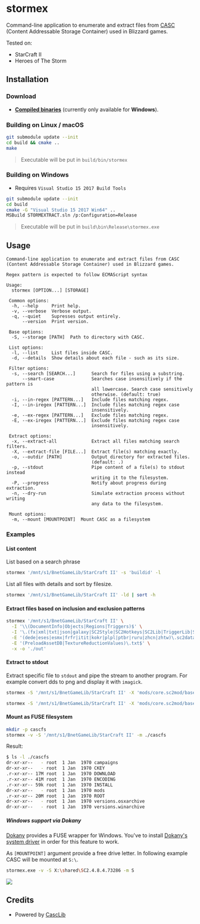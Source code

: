 # stormex

Command-line application to enumerate and extract files from [CASC](https://wowdev.wiki/CASC) (Content Addressable Storage Container) used in Blizzard games.

Tested on:

* StarCraft II
* Heroes of The Storm

## Installation

### Download

* [**Compiled binaries**](https://github.com/Talv/stormex/releases/latest) (currently only available for __Windows__).

### Building on Linux / macOS

```sh
git submodule update --init
cd build && cmake ..
make
```

> Executable will be put in `build/bin/stormex`

### Building on Windows

* Requires `Visual Studio 15 2017 Build Tools`

```sh
git submodule update --init
cd build
cmake -G "Visual Studio 15 2017 Win64" ..
MSBuild STORMEXTRACT.sln /p:Configuration=Release
```

> Executable will be put in `build\bin\Release\stormex.exe`

## Usage

```
Command-line application to enumerate and extract files from CASC (Content Addressable Storage Container) used in Blizzard games.

Regex pattern is expected to follow ECMAScript syntax

Usage:
  stormex [OPTION...] [STORAGE]

 Common options:
  -h, --help     Print help.
  -v, --verbose  Verbose output.
  -q, --quiet    Supresses output entirely.
      --version  Print version.

 Base options:
  -S, --storage [PATH]  Path to directory with CASC.

 List options:
  -l, --list     List files inside CASC.
  -d, --details  Show details about each file - such as its size.

 Filter options:
  -s, --search [SEARCH...]      Search for files using a substring.
      --smart-case              Searches case insensitively if the pattern is
                                all lowercase. Search case sensitively
                                otherwise. (default: true)
  -i, --in-regex [PATTERN...]   Include files matching regex.
  -I, --in-iregex [PATTERN...]  Include files matching regex case
                                insensitively.
  -e, --ex-regex [PATTERN...]   Exclude files matching regex.
  -E, --ex-iregex [PATTERN...]  Exclude files matching regex case
                                insensitively.

 Extract options:
  -x, --extract-all             Extract all files matching search filters.
  -X, --extract-file [FILE...]  Extract file(s) matching exactly.
  -o, --outdir [PATH]           Output directory for extracted files.
                                (default: .)
  -p, --stdout                  Pipe content of a file(s) to stdout instead
                                writing it to the filesystem.
  -P, --progress                Notify about progress during extraction.
  -n, --dry-run                 Simulate extraction process without writing
                                any data to the filesystem.

 Mount options:
  -m, --mount [MOUNTPOINT]  Mount CASC as a filesystem
```

### Examples

#### List content

List based on a search phrase

```sh
stormex '/mnt/s1/BnetGameLib/StarCraft II' -s 'buildid' -l
```

List all files with details and sort by filesize.

```sh
stormex '/mnt/s1/BnetGameLib/StarCraft II' -ld | sort -h
```

#### Extract files based on inclusion and exclusion patterns

```sh
stormex '/mnt/s1/BnetGameLib/StarCraft II' \
  -I '\\(DocumentInfo|Objects|Regions|Triggers)$' \
  -I '\.(fx|xml|txt|json|galaxy|SC2Style|SC2Hotkeys|SC2Lib|TriggerLib|SC2Interface|SC2Locale|SC2Components|SC2Layout)$' \
  -E '(dede|eses|esmx|frfr|itit|kokr|plpl|ptbr|ruru|zhcn|zhtw)\.sc2data' \
  -E '(PreloadAssetDB|TextureReductionValues)\.txt$' \
  -x -o './out'
```

#### Extract to stdout

Extract specific file to `stdout` and pipe the stream to another program. For example convert dds to png and display it with `imagick`.

```sh
stormex -S '/mnt/s1/BnetGameLib/StarCraft II' -X 'mods/core.sc2mod/base.sc2data/EditorData/Images/HeroesEditor_Logo.tga' -p | display tga:
```

```sh
stormex -S '/mnt/s1/BnetGameLib/StarCraft II' -X 'mods/core.sc2mod/base.sc2data/EditorData/Images/EditorLogo.dds' -p | magick dds: png: | display png:
```

#### Mount as FUSE filesystem

```sh
mkdir -p cascfs
stormex -v -S '/mnt/s1/BnetGameLib/StarCraft II' -m ./cascfs
```

Result:

```sh
$ ls -l ./cascfs
dr-xr-xr--   - root  1 Jan  1970 campaigns
dr-xr-xr--   - root  1 Jan  1970 CKEY
.r-xr-xr-- 17M root  1 Jan  1970 DOWNLOAD
.r-xr-xr-- 41M root  1 Jan  1970 ENCODING
.r-xr-xr-- 59k root  1 Jan  1970 INSTALL
dr-xr-xr--   - root  1 Jan  1970 mods
.r-xr-xr-- 20M root  1 Jan  1970 ROOT
dr-xr-xr--   - root  1 Jan  1970 versions.osxarchive
dr-xr-xr--   - root  1 Jan  1970 versions.winarchive
```

##### Windows support via Dokany

[Dokany](https://github.com/dokan-dev) provides a FUSE wrapper for Windows. You've to install [Dokany's system driver](https://github.com/dokan-dev/dokany/wiki/Installation) in order for this feature to work.

As `[MOUNTPOINT]` argument provide a free drive letter. In following example CASC will be mounted at `S:\`.

```sh
stormex.exe -v -S X:\shared\SC2.4.8.4.73286 -m S
```

[![](https://i.imgur.com/1y7zCTL.png)](https://i.imgur.com/1y7zCTL.png)

## Credits

* Powered by [CascLib](https://github.com/ladislav-zezula/CascLib)
